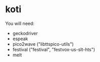 # koti

You will need:

* geckodriver
* espeak
* pico2wave ("libttspico-utils")
* festival ("festival", "festvox-us-slt-hts")
* melt
